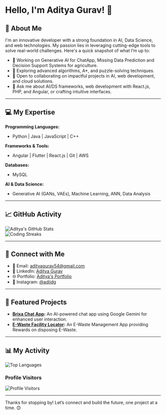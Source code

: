 # Hello, I'm Aditya Gurav! 👋  

## 🌟 About Me  
I'm an innovative developer with a strong foundation in AI, Data Science, and web technologies. My passion lies in leveraging cutting-edge tools to solve real-world challenges. Here's a quick snapshot of what I’m up to:  

- 🔭 Working on Generative AI for ChatApp, Missing Data Prediction and Decision Support Systems for agriculture.  
- 🌱 Exploring advanced algorithms, A*, and puzzle-solving techniques.  
- 🤝 Open to collaborating on impactful projects in AI, web development, and cloud solutions.  
- 💬 Ask me about AI/DS frameworks, web development with React.js, PHP, and Angular, or crafting intuitive interfaces.  

---

## 💻 My Expertise  
**Programming Languages:**  
- Python | Java | JavaScript | C++  

**Frameworks & Tools:**  
- Angular | Flutter | React.js | Git | AWS  

**Databases:**  
- MySQL  

**AI & Data Science:**  
- Generative AI (GANs, VAEs), Machine Learning, ANN, Data Analysis  

---

## 📈 GitHub Activity  
![Aditya's GitHub Stats](https://github-readme-stats.vercel.app/api?username=adiidg&show_icons=true&theme=algolia)  
![Coding Streaks](https://github-readme-streak-stats.herokuapp.com/?user=adiidg&theme=algolia)  

---

## 🔗 Connect with Me  
- 📧 Email: [adityagurav54@gmail.com](mailto:adityagurav54@gmail.com)  
- 💼 LinkedIn: [Aditya Gurav](https://linkedin.com/in/adiiidg)  
- 🌐 Portfolio: [Aditya's Portfolio](https://github.com/AdityaGurav/E-Waste-Facility-Locator)
- 📸 Instagram: [@adiidg](https://www.instagram.com/adii.dg/)

---

## 🎯 Featured Projects    
- **[Brixa Chat App](https://brixa-adiidg.web.app):** An AI-powered chat app using Google Gemini for enhanced user interaction.  
- **[E-Waste Facility Locator](https://e-waste-facility-locators.web.app):** An E-Waste Management App providing Rewards on disposing E-Waste.  

---

## 📊 My Activity  
![Top Languages](https://github-readme-stats.vercel.app/api/top-langs/?username=adiidg&layout=compact&theme=algolia)  
### Profile Visitors 
![Profile Visitors](https://profile-counter.glitch.me/{adiidg}/count.svg)  

---

Thanks for stopping by! Let’s connect and build the future, one project at a time. 😊  
